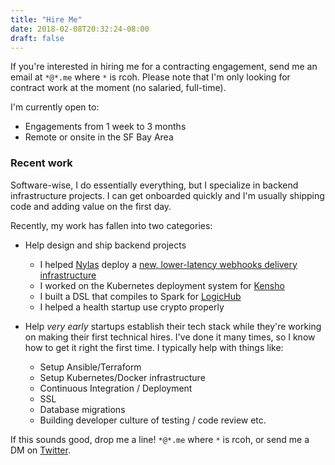 ```yaml
---
title: "Hire Me"
date: 2018-02-08T20:32:24-08:00
draft: false
---
```

If you're interested in hiring me for a contracting engagement, send me an email at `*@*.me` where `*` is rcoh. Please note that I'm only looking for contract work at the moment (no salaried, full-time).

I'm currently open to:

* Engagements from 1 week to 3 months
* Remote or onsite in the SF Bay Area

### Recent work

Software-wise, I do essentially everything, but I specialize in backend infrastructure projects. I can get onboarded quickly and I'm usually shipping code and adding value on the first day.

Recently, my work has fallen into two categories:

- Help design and ship backend projects
  - I helped [Nylas](https://nylas.com) deploy a [new, lower-latency webhooks delivery infrastructure](https://www.nylas.com/blog/-speeding-up-our-webhooks-system-60x)
   - I worked on the Kubernetes deployment system for [Kensho](https://kensho.com)
  - I built a DSL that compiles to Spark for [LogicHub](https://www.logichub.com/)
  - I helped a health startup use crypto properly


- Help _very early_ startups establish their tech stack while they're working on making their first technical hires. I've done it many times, so I know how to get it right the first time. I typically help with things like:
  - Setup Ansible/Terraform
  - Setup Kubernetes/Docker infrastructure
  - Continuous Integration / Deployment
  - SSL
  - Database migrations
  - Building developer culture of testing / code review etc.


If this sounds good, drop me a line! `*@*.me` where `*` is rcoh, or send me a DM on [Twitter](https://twitter.com/russellrcohen).